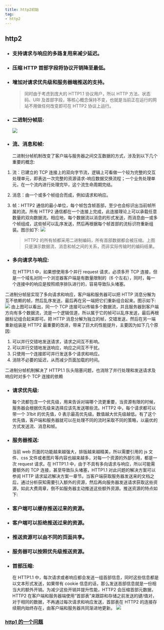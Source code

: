 ```yaml
---
title: http2初始
tag:
- http2
---
```


## http2

<!-- more -->

*   ### 支持请求与响应的多路复用来减少延迟。
*   ### 压缩 HTTP 首部字段将协议开销降至最低。
*   ### 增加对请求优先级和服务器端推送的支持。

    > 同时由于考虑到庞大的 HTTP1.1 协议用户，所以 HTTP 方法、状态码、URI 及首部字段，等核心概念保持不变，也就是当前正在运行的网站不用做任何改变即可在 HTTP2 协议上运行。

*   ### 二进制分帧层:

    ![](http://www.softwhy.com/data/attachment/portal/201710/16/020524pf7gmftffdtfzvfo.png)

*   ### 流、消息和帧:
    二进制分帧机制改变了客户端与服务器之间交互数据的方式，涉及到以下几个重要的概念:

1.  流：已建立的 TCP 连接上的双向字节流，逻辑上可看做一个较为完整的交互处理单元，即表达一次完整的资源请求-响应数据交换流程；一个业务处理单元，在一个流内进行处理完毕，这个流生命周期完结。

2.  消息：由一个或多个帧组合而成，例如请求和响应。

3.  帧：HTTP2 通信的最小单位，每个帧包含帧首部，至少也会标识出当前帧所属的流。所有 HTTP2 通信都在一个连接上完成，此连接理论上可以承载任意数量的双向数据流。相应地，每个数据流以消息的形式发送，而消息由一或多个帧组成，这些帧可以乱序发送，然后再根据每个帧首部的流标识符重新组装。图示如下:
    ![](http://www.softwhy.com/data/attachment/portal/201710/16/022009pmxtfks7s6ntsqty.png)
    > HTTP2 的所有帧都采用二进制编码，所有首部数据都会被压缩。上图只是演示数据流、消息和帧之间的关系，而非实际传输时的编码结果。

*   ### 多向请求与响应:
    在 HTTP1.1 中，如果想使用多个并行 request 请求，必须多开 TCP 连接，但是一个域名对同一个浏览器客户端是有数量限制的（6 个左右），同时，每一个连接中的响应是按照顺序排队进行的，容易导致队头堵塞。

二进制分帧层实现了多向请求和响应，客户端和服务器可以把 HTTP 消息分解为互不依赖的帧，然后乱序发送，最后再在另一端把它们重新组合起来。图示如下:
![](http://www.softwhy.com/data/attachment/portal/201710/16/024057jh3371lvfjn1f1nf.png)
由上图可以看出，同一个 TCP 连接可以传输多个数据流，并且服务器到客户端方向有多个数据流，流是一个逻辑信道，所以属于它的帧可以乱序发送，最后再根据标记组合起来即可。把 HTTP 消息分解为独立的帧，交错发送，然后在另一端重新组装是 HTTP2 最重要的改进，带来了巨大的性能提升，主要因为如下几个原因:

1.  可以并行交错地发送请求，请求之间互不影响。
2.  可以并行交错地发送响应，响应之间互不干扰。
3.  只使用一个连接即可并行发送多个请求和响应。
4.  消除不必要的延迟，从而减少页面加载的时间。

二进制分帧机制解决了 HTTP1.1 队头阻塞问题，也消除了并行处理和发送请求及响应时对多个 TCP 连接的依赖

*   ### 请求优先级:

    每个流都包含一个优先级，用来告诉对端哪个流更重要，当资源有限的时候，服务器会根据优先级来选择应该先发送哪些流。HTTP2 中，每个请求都可以带一个 31bit 的优先值，0 表示最高优先级。数值越大优先级越低。有了这个优先值，客户端和服务器就可以在处理不同的流时采取不同的策略，以最优的方式发送流、消息和帧。

*   ### 服务器推送:
    当前 web 页面的功能越来越强大，排版越来越精美，所以需要引用的 js 文件、css 文件或者图片等内容也越来越多，对每一个资源的外部引用，都是一次 request 请求。在 HTTP1.1 中，由于不具有多向请求与响应，所以可能需要额外的 TCP 连接，甚至导致队头堵塞，HTTP1.1 对此问题的解决方案可以参阅 HTTP 请求延迟解决方案一章节。当客户端获取服务器发送来的文档之后，通过分析获知需要引入额外的资源，然后再向服务器发送请求获取这些资源，如此大费周章，倒不如服务器主动推送这些额外资源。推送资源的特点如下:
*   ### 客户端可以缓存推送过来的资源。
*   ### 客户端可以拒绝推送过来的资源。
*   ### 推送资源可以由不同的页面共享。
*   ### 服务器可以按照优先级推送资源。

*   ### 首部压缩:
    在 HTTP1.1 中，每次请求或者响应都会发送一组首部信息，同时这些信息都是以文本形式发送，如果带有 cookie 信息的话，那么发送首部信息就是一份相当大的额外开销。为减少这些开销并提升性能，HTTP2 会压缩首部元数据，HTTP2 在客户端和服务器端使用“首部表”来跟踪和存储之前发送的键/值对，对于相同的数据，不再通过每次请求和响应发送，首部表在 HTTP2 的连接存续期内始终存在，由客户端和服务器共同渐进地更新。
    ![](http://www.softwhy.com/data/attachment/portal/201710/16/033703znauwpwrlnohwkpn.png)

### [http1 的一个问题](https://stackoverflow.com/questions/45583861/how-does-http2-solve-head-of-line-blocking-hol-issue)
